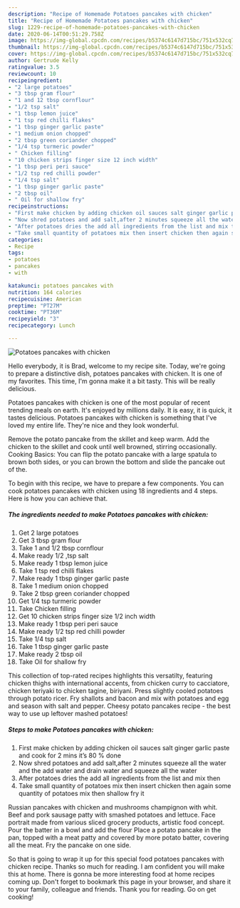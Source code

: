```yaml
---
description: "Recipe of Homemade Potatoes pancakes with chicken"
title: "Recipe of Homemade Potatoes pancakes with chicken"
slug: 1229-recipe-of-homemade-potatoes-pancakes-with-chicken
date: 2020-06-14T00:51:29.758Z
image: https://img-global.cpcdn.com/recipes/b5374c6147d715bc/751x532cq70/potatoes-pancakes-with-chicken-recipe-main-photo.jpg
thumbnail: https://img-global.cpcdn.com/recipes/b5374c6147d715bc/751x532cq70/potatoes-pancakes-with-chicken-recipe-main-photo.jpg
cover: https://img-global.cpcdn.com/recipes/b5374c6147d715bc/751x532cq70/potatoes-pancakes-with-chicken-recipe-main-photo.jpg
author: Gertrude Kelly
ratingvalue: 3.5
reviewcount: 10
recipeingredient:
- "2 large potatoes"
- "3 tbsp gram flour"
- "1 and 12 tbsp cornflour"
- "1/2 tsp salt"
- "1 tbsp lemon juice"
- "1 tsp red chilli flakes"
- "1 tbsp ginger garlic paste"
- "1 medium onion chopped"
- "2 tbsp green coriander chopped"
- "1/4 tsp turmeric powder"
- " Chicken filling"
- "10 chicken strips finger size 12 inch width"
- "1 tbsp peri peri sauce"
- "1/2 tsp red chilli powder"
- "1/4 tsp salt"
- "1 tbsp ginger garlic paste"
- "2 tbsp oil"
- " Oil for shallow fry"
recipeinstructions:
- "First make chicken by adding chicken oil sauces salt ginger garlic paste and cook for 2 mins it’s 80 % done"
- "Now shred potatoes and add salt,after 2 minutes squeeze all the water and the add water and drain water and squeeze all the water"
- "After potatoes dries the add all ingredients from the list and mix then"
- "Take small quantity of potatoes mix then insert chicken then again some quantity of potatoes mix then shallow fry it"
categories:
- Recipe
tags:
- potatoes
- pancakes
- with

katakunci: potatoes pancakes with 
nutrition: 164 calories
recipecuisine: American
preptime: "PT27M"
cooktime: "PT36M"
recipeyield: "3"
recipecategory: Lunch

---
```



![Potatoes pancakes with chicken](https://img-global.cpcdn.com/recipes/b5374c6147d715bc/751x532cq70/potatoes-pancakes-with-chicken-recipe-main-photo.jpg)

Hello everybody, it is Brad, welcome to my recipe site. Today, we're going to prepare a distinctive dish, potatoes pancakes with chicken. It is one of my favorites. This time, I'm gonna make it a bit tasty. This will be really delicious.

Potatoes pancakes with chicken is one of the most popular of recent trending meals on earth. It's enjoyed by millions daily. It is easy, it is quick, it tastes delicious. Potatoes pancakes with chicken is something that I've loved my entire life. They're nice and they look wonderful.

Remove the potato pancake from the skillet and keep warm. Add the chicken to the skillet and cook until well browned, stirring occasionally. Cooking Basics: You can flip the potato pancake with a large spatula to brown both sides, or you can brown the bottom and slide the pancake out of the.


To begin with this recipe, we have to prepare a few components. You can cook potatoes pancakes with chicken using 18 ingredients and 4 steps. Here is how you can achieve that.

<!--inarticleads1-->

##### The ingredients needed to make Potatoes pancakes with chicken:

1. Get 2 large potatoes
1. Get 3 tbsp gram flour
1. Take 1 and 1/2 tbsp cornflour
1. Make ready 1/2 ,tsp salt
1. Make ready 1 tbsp lemon juice
1. Take 1 tsp red chilli flakes
1. Make ready 1 tbsp ginger garlic paste
1. Take 1 medium onion chopped
1. Take 2 tbsp green coriander chopped
1. Get 1/4 tsp turmeric powder
1. Take  Chicken filling
1. Get 10 chicken strips finger size 1/2 inch width
1. Make ready 1 tbsp peri peri sauce
1. Make ready 1/2 tsp red chilli powder
1. Take 1/4 tsp salt
1. Take 1 tbsp ginger garlic paste
1. Make ready 2 tbsp oil
1. Take  Oil for shallow fry


This collection of top-rated recipes highlights this versatilty, featuring chicken thighs with international accents, from chicken curry to cacciatore, chicken teriyaki to chicken tagine, biriyani. Press slightly cooled potatoes through potato ricer. Fry shallots and bacon and mix with potatoes and egg and season with salt and pepper. Cheesy potato pancakes recipe - the best way to use up leftover mashed potatoes! 

<!--inarticleads2-->

##### Steps to make Potatoes pancakes with chicken:

1. First make chicken by adding chicken oil sauces salt ginger garlic paste and cook for 2 mins it’s 80 % done
1. Now shred potatoes and add salt,after 2 minutes squeeze all the water and the add water and drain water and squeeze all the water
1. After potatoes dries the add all ingredients from the list and mix then
1. Take small quantity of potatoes mix then insert chicken then again some quantity of potatoes mix then shallow fry it


Russian pancakes with chicken and mushrooms champignon with whit. Beef and pork sausage patty with smashed potatoes and lettuce. Face portrait made from various sliced grocery products, artistic food concept. Pour the batter in a bowl and add the flour Place a potato pancake in the pan, topped with a meat patty and covered by more potato batter, covering all the meat. Fry the pancake on one side. 

So that is going to wrap it up for this special food potatoes pancakes with chicken recipe. Thanks so much for reading. I am confident you will make this at home. There is gonna be more interesting food at home recipes coming up. Don't forget to bookmark this page in your browser, and share it to your family, colleague and friends. Thank you for reading. Go on get cooking!

